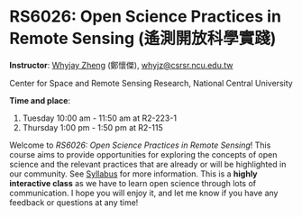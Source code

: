 # RS6026: Open Science Practices in Remote Sensing (遙測開放科學實踐)

**Instructor**: [Whyjay Zheng](https://whyjz.github.io/) (鄭懷傑), whyjz@csrsr.ncu.edu.tw

Center for Space and Remote Sensing Research, National Central University

**Time and place**: 

1. Tuesday 10:00 am - 11:50 am at R2-223-1 
2. Thursday 1:00 pm - 1:50 pm at R2-115 

Welcome to *RS6026: Open Science Practices in Remote Sensing*! This course aims to provide opportunities for exploring the concepts of open science and the relevant practices that are already or will be highlighted in our community. See [Syllabus](syllabus) for more information. This is a **highly interactive class** as we have to learn open science through lots of communication. I hope you will enjoy it, and let me know if you have any feedback or questions at any time!